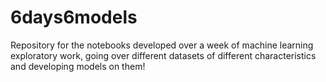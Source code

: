 # 6days6models
Repository for the notebooks developed over a week of machine learning exploratory work, going over different datasets of different characteristics and developing models on them!
